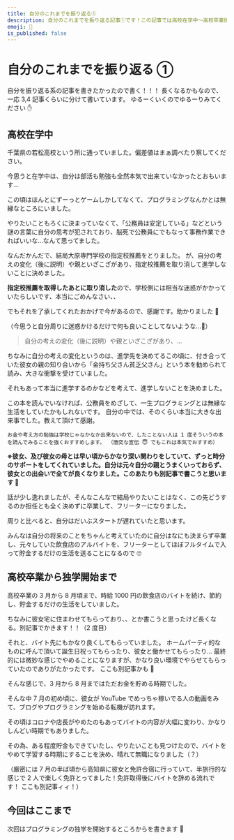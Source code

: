 ```yaml
---
title: 自分のこれまでを振り返る①
description: 自分のこれまでを振り返る記事①です！この記事では高校在学中〜高校卒業後の独学までを書きます
emoji: 🏯
is_published: false
---
```


# 自分のこれまでを振り返る ①

自分を振り返る系の記事を書きたかったので書く！！！
長くなるかもなので、一応 3,4 記事くらいに分けて書いています。
ゆるーくいくのでゆるーりみてください ✋

## 高校在学中

千葉県の若松高校という所に通っていました。偏差値はまぁ調べたり察してください。

今思うと在学中は、自分は部活も勉強も全然本気で出来ていなかったとおもいます…

この頃はほんとにずーっとゲームしかしてなくて、プログラミングなんかとは無縁なところにいました。

やりたいこともろくに決まっていなくて、「公務員は安定している」などという謎の言葉に自分の思考が犯されており、脳死で公務員にでもなって事務作業できればいいな…なんて思ってました。

なんだかんだで、結局大原専門学校の指定校推薦をとりました。
が、自分の考えの変化（後に説明）や親といざこざがあり、指定校推薦を取り消して進学しないことに決めました。

**指定校推薦を取得したあとに取り消した**ので、学校側には相当な迷惑がかかっていたらしいです、本当にごめんなさい、、

でもそれを了承してくれたおかげで今があるので、感謝です。助かりました 🙏

（今思うと自分周りに迷惑かけるだけで何も良いことしてないような...🤔）

> 自分の考えの変化（後に説明）や親といざこざがあり、...

ちなみに自分の考えの変化というのは、進学先を決めてるこの頃に、付き合っていた彼女の親の知り合いから「金持ち父さん貧乏父さん」という本を勧められて読み、大きな衝撃を受けていました。

それもあって本当に進学するのかなどを考えて、進学しないことを決めました。

この本を読んでいなければ、公務員をめざして、一生プログラミングとは無縁な生活をしていたかもしれないです。
自分の中では、そのくらい本当に大きな出来事でした。教えて頂けて感謝。

`お金や考え方の勉強は学校じゃなかなか出来ないので、したことない人は 1 度そういうの本を読んでみることを強くおすすめします。 （唐突な宣伝 😇 でもこれは本気でおすすめ）`

**※彼女、及び彼女の母とは早い頃からかなり深い関わりをしていて、ずっと時分のサポートをしてくれていました。自分は元々自分の親とうまくいっておらず、彼女との出会いで全てが良くなりました。このあたりも別記事で書こうと思います 🤣**

話が少し逸れましたが、そんなこんなで結局やりたいことはなく、この先どうするのか担任とも全く決めずに卒業して、フリーターになりました。

周りと比べると、自分はだいぶスタートが遅れていたと思います。

みんなは自分の将来のことをちゃんと考えていたのに自分はなにも決まらず卒業し、元々していた飲食店のアルバイトを、フリーターとしてほぼフルタイムで入って貯金するだけの生活を送ることになるので 🙄

## 高校卒業から独学開始まで

高校卒業の 3 月から 8 月頃まで、時給 1000 円の飲食店のバイトを続け、節約し、貯金するだけの生活をしていました。

ちなみに彼女宅に住まわせてもらっており、、とか書こうと思ったけど長くなる。別記事でかきます！！（2 度目）

それと、バイト先にもかなり良くしてもらっていました。
ホームパーティ的なものに呼んで頂いて誕生日祝ってもらったり、彼女と働かせてもらったり…
最終的には微妙な感じでやめることになりますが、かなり良い環境でやらせてもらっていたのでありがたかったです。
ここも別記事かも 🤭

そんな感じで、3 月から 8 月まではただお金を貯める時期でした。

そんな中 7 月の初め頃に、彼女が YouTube でめっちゃ稼いでる人の動画をみて、ブログやプログラミングを始める転機が訪れます。

その頃はコロナや店長がやめたのもあってバイトの内容が大幅に変わり、かなりしんどい時期でもありました。

その為、ある程度貯金もできていたし、やりたいことも見つけたので、バイトをやめて学習する時期にすることを決め、晴れて無職になりました（？）

（厳密には 7 月の半ば頃から高知県に彼女と免許合宿に行っていて、半旅行的な感じで 2 人で楽しく免許とってました！免許取得後にバイトを辞める流れです！
ここも別記事ィィ！）

## 今回はここまで

次回はプログラミングの独学を開始するところからを書きます 💪
